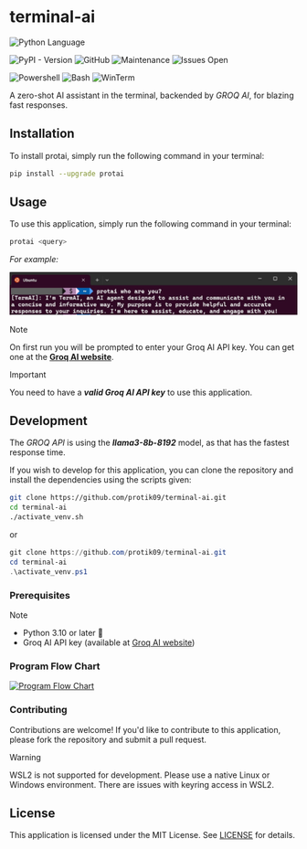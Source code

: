 # terminal-ai

![Python Language](https://img.shields.io/badge/Python-14354C?style=for-the-badge&logo=python&logoColor=white)

![PyPI - Version](https://img.shields.io/pypi/v/protai) ![GitHub](https://img.shields.io/github/license/protik09/terminal-ai) ![Maintenance](https://img.shields.io/badge/Maintained%3F-yes-green.svg) ![Issues Open](https://img.shields.io/github/issues/protik09/terminal-ai.svg)
<!-- ![MintenanceNo](https://img.shields.io/badge/Maintained%3F-no-red.svg) -->

![Powershell](https://img.shields.io/badge/powershell-5391FE?style=for-the-badge&logo=powershell&logoColor=white) ![Bash](https://img.shields.io/badge/GNU%20Bash-4EAA25?style=for-the-badge&logo=GNU%20Bash&logoColor=white) ![WinTerm](https://img.shields.io/badge/windows%20terminal-4D4D4D?style=for-the-badge&logo=windows%20terminal&logoColor=white)


A zero-shot AI assistant in the terminal, backended by *GROQ AI*, for blazing fast responses.

## Installation

To install protai, simply run the following command in your terminal:

```bash
pip install --upgrade protai
```

## Usage

To use this application, simply run the following command in your terminal:

```bash
protai <query>
```

*For example:*

![ProtAI Demo](https://github.com/protik09/terminal-ai/blob/master/assets/protai_demo.jpeg?raw=true "ProtAI Demo")


>[!Note]
> On first run you will be prompted to enter your Groq AI API key. You can get one at the [**Groq AI website**](https://console.groq.com/keys).

>[!IMPORTANT]
> You need to have a _**valid Groq AI API key**_ to use this application.

## Development

The *GROQ API* is using the _**llama3-8b-8192**_ model, as that has the fastest response time.

If you wish to develop for this application, you can clone the repository and install the dependencies using the scripts given:

```bash
git clone https://github.com/protik09/terminal-ai.git
cd terminal-ai
./activate_venv.sh
```

or

```powershell
git clone https://github.com/protik09/terminal-ai.git
cd terminal-ai
.\activate_venv.ps1
```

### Prerequisites

>[!NOTE]
>* Python 3.10 or later 🐍
>* Groq AI API key (available at [Groq AI website](https://console.groq.com/keys))

### Program Flow Chart

[![Program Flow Chart](https://mermaid.ink/img/pako:eNqNlNtu4jAQhl9l5GtAHMrxYqUUKGVpoS0tPYSqshIDURM7dRxaNuHdd-KE0KDd1XKV8Xyewz-DI2IJm5EeWUvqb-B-sOSAP8OcKyrVK5TLP-A86m-Y9Q5UrkOPcRXsU-g88cZTcXTE0DdvpMMVhAFdM6DcBvblqNfvF8rlDXP9GAb_g26ZDBzBYxiafeq6kNmXiLtMnsDWhvI1i-HC7OsvMG7G8M52fw7-EDAJDvdDFcMIaxEWCwKs5nCKcIqPtAqXphGqDXbpWFQx-HTUBkZ3s9skSRb3UsdNxRryLSyojGEcJdQbUm-T4TOGBsa3mYJjfeGZoXA_TawncR2Kfv2OTEUME3PEVN7SSgov-UAJ1xk60XVeRZP0NOk4yId1dUx1rVNld0_SXeXppokknq9SRVZCnpBTnW1mLqjr2IkimisyMx1NEzHc4E4JeRwKKlGsP6XHfJvyt9l-MCkx-ckIvwt-QR03lDj3-b9upOw8tJIxx3Bn9iVLyh5J8QGW6-Bk84nf6d7uzTkKHuwCxTzwtRhZrHvtfzAHTuC7dAeB73CO3WdLhC1VKpWMfdDsIpozrEeyj5AFCpTIdyebz6JY3qMetmS-e9DyUcd5SkT084RByq9CN-eeNPecSaEjJFJfU_lui0-e97goavdSDKzXe5U6s8AvOrBh_E3klOqn1Lk5PEo_yM5Sa1iwLgrWvGDdFizDyE1SIh6THnVsfLmixL0k-N_02JL08NPGXpdkyffI0VCJ-Y5bpKdkyEpEinC9Ib0VdQO0Qj9Z3YFD8fnz8lNmO7ip1-nDqN_HEvEpfxHCO4RBk_Qi8kV6nUal2-nWGrVau96sV89KZEd65Vaz0ui0m61OvXbWPWs36_sS-aXv1yrVerPbbLUa1Xa11e60978Bg-S3_A?type=png)](https://mermaid.live/edit#pako:eNqNlNtu4jAQhl9l5GtAHMrxYqUUKGVpoS0tPYSqshIDURM7dRxaNuHdd-KE0KDd1XKV8Xyewz-DI2IJm5EeWUvqb-B-sOSAP8OcKyrVK5TLP-A86m-Y9Q5UrkOPcRXsU-g88cZTcXTE0DdvpMMVhAFdM6DcBvblqNfvF8rlDXP9GAb_g26ZDBzBYxiafeq6kNmXiLtMnsDWhvI1i-HC7OsvMG7G8M52fw7-EDAJDvdDFcMIaxEWCwKs5nCKcIqPtAqXphGqDXbpWFQx-HTUBkZ3s9skSRb3UsdNxRryLSyojGEcJdQbUm-T4TOGBsa3mYJjfeGZoXA_TawncR2Kfv2OTEUME3PEVN7SSgov-UAJ1xk60XVeRZP0NOk4yId1dUx1rVNld0_SXeXppokknq9SRVZCnpBTnW1mLqjr2IkimisyMx1NEzHc4E4JeRwKKlGsP6XHfJvyt9l-MCkx-ckIvwt-QR03lDj3-b9upOw8tJIxx3Bn9iVLyh5J8QGW6-Bk84nf6d7uzTkKHuwCxTzwtRhZrHvtfzAHTuC7dAeB73CO3WdLhC1VKpWMfdDsIpozrEeyj5AFCpTIdyebz6JY3qMetmS-e9DyUcd5SkT084RByq9CN-eeNPecSaEjJFJfU_lui0-e97goavdSDKzXe5U6s8AvOrBh_E3klOqn1Lk5PEo_yM5Sa1iwLgrWvGDdFizDyE1SIh6THnVsfLmixL0k-N_02JL08NPGXpdkyffI0VCJ-Y5bpKdkyEpEinC9Ib0VdQO0Qj9Z3YFD8fnz8lNmO7ip1-nDqN_HEvEpfxHCO4RBk_Qi8kV6nUal2-nWGrVau96sV89KZEd65Vaz0ui0m61OvXbWPWs36_sS-aXv1yrVerPbbLUa1Xa11e60978Bg-S3_A)

### Contributing

Contributions are welcome! If you'd like to contribute to this application, please fork the repository and submit a pull request.
>[!WARNING]
> WSL2 is not supported for development. Please use a native Linux or Windows environment. There are issues with keyring access in WSL2.

## License

This application is licensed under the MIT License. See [LICENSE](LICENSE) for details.
